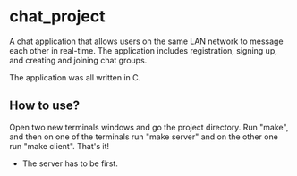# chat_project
A chat application that allows users on the same LAN network to message each other in real-time.
The application includes registration, signing up, and creating and joining chat groups.

The application was all written in C.

## How to use?
Open two new terminals windows and go the project directory. 
Run "make", and then on one of the terminals run "make server" and on the other one run "make client". That's it! 
* The server has to be first.
